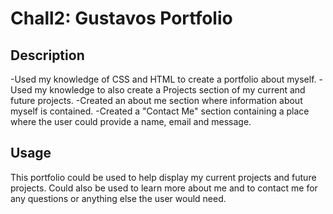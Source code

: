 # Chall2: Gustavos Portfolio

## Description 

-Used my knowledge of CSS and HTML to create a portfolio about myself.
-Used my knowledge to also create a Projects section of my current and future projects.
-Created an about me section where information about myself is contained.
-Created a "Contact Me" section containing a place where the user could provide a name, email and message.

## Usage

This portfolio could be used to help display my current projects and future projects. Could also be used to learn more about me and to contact me for any questions or anything else the user would need.

